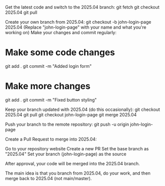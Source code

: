 Get the latest code and switch to the 2025.04 branch:
git fetch
git checkout 2025.04
git pull

Create your own branch from 2025.04:
git checkout -b john-login-page 2025.04
(Replace "john-login-page" with your name and what you're working on)
Make your changes and commit regularly:
# Make some code changes
git add .
git commit -m "Added login form"

# Make more changes
git add .
git commit -m "Fixed button styling"

Keep your branch updated with 2025.04 (do this occasionally):
git checkout 2025.04
git pull
git checkout john-login-page
git merge 2025.04

Push your branch to the remote repository:
git push -u origin john-login-page

Create a Pull Request to merge into 2025.04:

Go to your repository website
Create a new PR
Set the base branch as "2025.04"
Set your branch (john-login-page) as the source


After approval, your code will be merged into the 2025.04 branch.

The main idea is that you branch from 2025.04, do your work, and then merge back to 2025.04 (not main/master).
